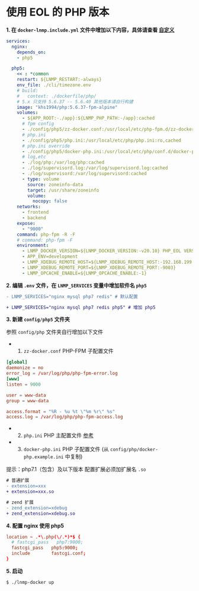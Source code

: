 # 使用 EOL 的 PHP 版本

**1. 在 `docker-lnmp.include.yml` 文件中增加以下内容，具体请查看 [自定义](custom.md)**

```yaml
services:
  nginx:
    depends_on:
    - php5

  php5:
    << : *common
    restart: ${LNMP_RESTART:-always}
    env_file: ./cli/timezone.env
    # build:
    #   context: ./dockerfile/php/
    # 5.x 只支持 5.6.37 -- 5.6.40 其他版本请自行构建
    image: "khs1994/php:5.6.37-fpm-alpine"
    volumes:
      - ${APP_ROOT:-./app}:${LNMP_PHP_PATH:-/app}:cached
      # fpm config
      - ./config/php5/zz-docker.conf:/usr/local/etc/php-fpm.d/zz-docker.conf:ro,cached
      # php.ini
      - ./config/php5/php.ini:/usr/local/etc/php/php.ini:ro,cached
      # php.ini override
      - ./config/php5/docker-php.ini:/usr/local/etc/php/conf.d/docker-php.ini:ro,cached
      # log,etc
      - ./log/php:/var/log/php:cached
      - ./log/supervisord.log:/var/log/supervisord.log:cached
      - ./log/supervisord:/var/log/supervisord:cached
      - type: volume
        source: zoneinfo-data
        target: /usr/share/zoneinfo
        volume:
          nocopy: false
    networks:
      - frontend
      - backend
    expose:
      - "9000"
    command: php-fpm -R -F
    # command: php-fpm -F
    environment:
      - LNMP_DOCKER_VERSION=${LNMP_DOCKER_VERSION:-v20.10} PHP_EOL VERSION
      - APP_ENV=development
      - LNMP_XDEBUG_REMOTE_HOST=${LNMP_XDEBUG_REMOTE_HOST:-192.168.199.100}
      - LNMP_XDEBUG_REMOTE_PORT=${LNMP_XDEBUG_REMOTE_PORT:-9003}
      - LNMP_OPCACHE_ENABLE=${LNMP_OPCACHE_ENABLE:-1}
```

**2. 编辑 `.env` 文件，在 `LNMP_SERVICES` 变量中增加软件名 `php5`**

```diff
- LNMP_SERVICES="nginx mysql php7 redis" # 默认配置

+ LNMP_SERVICES="nginx mysql php7 redis php5" # 增加 php5
```

**3. 新建 `config/php5` 文件夹**

参照 `config/php` 文件夹自行增加以下文件

* 1. `zz-docker.conf` PHP-FPM 子配置文件

```conf
[global]
daemonize = no
error_log = /var/log/php/php-fpm-error.log
[www]
listen = 9000

user = www-data
group = www-data

access.format = "%R - %u %t \"%m %r\" %s"
access.log = /var/log/php/php-fpm-access.log
```

* 2. `php.ini` PHP 主配置文件 [参考](https://github.com/php/php-src/blob/PHP-5.6/php.ini-development)

* 3. `docker-php.ini` PHP 子配置文件 (从 `config/php/docker-php.example.ini` 中复制)

提示：php7.1（包含）及以下版本 配置扩展必须加扩展名 `.so`

```diff
# 普通扩展
- extension=xxx
+ extension=xxx.so

# zend 扩展
- zend_extension=xdebug
+ zend_extension=xdebug.so
```

**4. 配置 nginx 使用 php5**

```conf
location ~ .*\.php(\/.*)*$ {
  # fastcgi_pass   php7:9000;
  fastcgi_pass   php5:9000;
  include        fastcgi.conf;
}
```

**5. 启动**

```bash
$ ./lnmp-docker up
```
